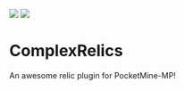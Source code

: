 [![](https://poggit.pmmp.io/shield.state/Relics)](https://poggit.pmmp.io/p/Relics)
[![](https://poggit.pmmp.io/shield.dl.total/Relics)](https://poggit.pmmp.io/p/Relics)

# ComplexRelics
An awesome relic plugin for PocketMine-MP!
